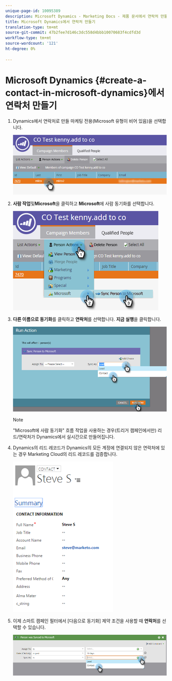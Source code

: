 ```yaml
---
unique-page-id: 10095389
description: Microsoft Dynamics - Marketing Docs - 제품 문서에서 연락처 만들기
title: Microsoft Dynamics에서 연락처 만들기
translation-type: tm+mt
source-git-commit: 47b2fee7d146c3dc558d4bbb10070683f4cdfd3d
workflow-type: tm+mt
source-wordcount: '121'
ht-degree: 0%

---
```



# Microsoft Dynamics {#create-a-contact-in-microsoft-dynamics}에서 연락처 만들기

1. Dynamics에서 연락처로 만들 마케팅 전용(Microsoft 유형이 비어 있음)을 선택합니다.

   ![](assets/one.png)

1. **사람 작업**&#x200B;및&#x200B;**Microsoft**&#x200B;을 클릭하고 **Microsoft**&#x200B;에 사람 동기화를 선택합니다.

   ![](assets/two.png)

1. **다른 이름으로 동기화**&#x200B;를 클릭하고 **연락처**&#x200B;를 선택합니다. **지금 실행**&#x200B;을 클릭합니다.

   ![](assets/three.png)

   >[!NOTE]
   >
   >&quot;Microsoft에 사람 동기화&quot; 흐름 작업을 사용하는 경우(트리거 캠페인에서만) 리드/연락처가 Dynamics에서 실시간으로 만들어집니다.

1. Dynamics의 리드 레코드가 Dynamics의 모든 계정에 연결되지 않은 연락처에 있는 경우 Marketing Cloud의 리드 레코드를 검증합니다.

   ![](assets/image2015-10-23-9-3a43-3a33.png)

1. 이제 스마트 캠페인 필터에서 [다음으로 동기화] 제약 조건을 사용할 때 **연락처**&#x200B;를 선택할 수 있습니다.

   ![](assets/five.png)

